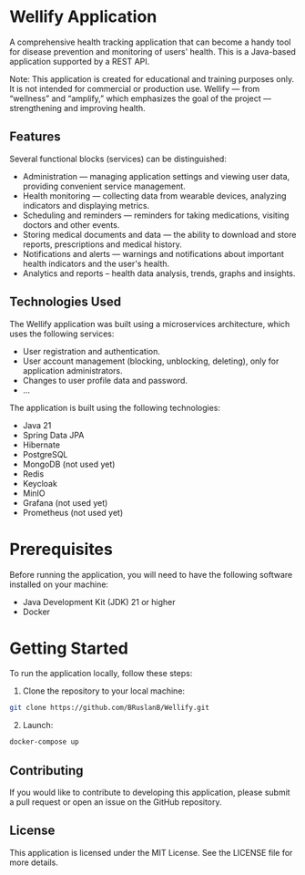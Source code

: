 # Wellify Application
A comprehensive health tracking application that can become a handy tool for disease prevention and monitoring of users' health. This is a Java-based application supported by a REST API.

Note: This application is created for educational and training purposes only. It is not intended for commercial or production use.
Wellify — from “wellness” and “amplify,” which emphasizes the goal of the project — strengthening and improving health.

## Features
Several functional blocks (services) can be distinguished:

* Administration — managing application settings and viewing user data, providing convenient service management.
* Health monitoring — collecting data from wearable devices, analyzing indicators and displaying metrics.
* Scheduling and reminders — reminders for taking medications, visiting doctors and other events.
* Storing medical documents and data — the ability to download and store reports, prescriptions and medical history.
* Notifications and alerts — warnings and notifications about important health indicators and the user's health.
* Analytics and reports – health data analysis, trends, graphs and insights.

## Technologies Used
The Wellify application was built using a microservices architecture, which uses the following services:
* User registration and authentication.
* User account management (blocking, unblocking, deleting), only for application administrators.
* Changes to user profile data and password.
* ...

The application is built using the following technologies:

* Java 21
* Spring Data JPA
* Hibernate
* PostgreSQL
* MongoDB (not used yet)
* Redis
* Keycloak
* MinIO
* Grafana (not used yet)
* Prometheus (not used yet)

# Prerequisites
Before running the application, you will need to have the following software installed on your machine:

* Java Development Kit (JDK) 21 or higher
* Docker

# Getting Started
To run the application locally, follow these steps:

1. Clone the repository to your local machine:
```bash
git clone https://github.com/BRuslanB/Wellify.git
```
2. Launch:
```bash
docker-compose up
```

## Contributing
If you would like to contribute to developing this application, please submit a pull request or open an issue on the GitHub repository.

## License
This application is licensed under the MIT License. See the LICENSE file for more details.
